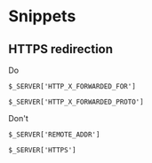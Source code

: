 # Snippets

## HTTPS redirection

Do

`$_SERVER['HTTP_X_FORWARDED_FOR']`

`$_SERVER['HTTP_X_FORWARDED_PROTO']`

Don't 

`$_SERVER['REMOTE_ADDR']`

`$_SERVER['HTTPS']`

